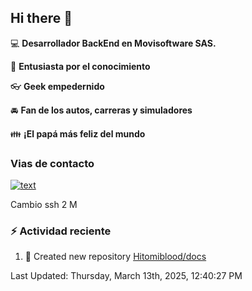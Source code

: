 ## Hi there 👋

:computer: **Desarrollador BackEnd en Movisoftware SAS.**

:pencil: **Entusiasta por el conocimiento**

:eyeglasses: **Geek empedernido**

:oncoming_automobile: **Fan de los autos, carreras y simuladores**

:family: **¡El papá más feliz del mundo**

### Vias de contacto

[![text](https://img.shields.io/badge/LinkedIn-0077B5?style=for-the-badge&logo=linkedin&logoColor=white)](https://www.linkedin.com/in/miguel-santiago-g%C3%B3mez-su%C3%A1rez-83275420b/)

Cambio ssh 2 M

### :zap: Actividad reciente
<!--RECENT_ACTIVITY:start-->
1. 📔 Created new repository [Hitomiblood/docs](https://github.com/Hitomiblood/docs)<br>
<!--RECENT_ACTIVITY:end-->
<!--RECENT_ACTIVITY:last_update-->
Last Updated: Thursday, March 13th, 2025, 12:40:27 PM
<!--RECENT_ACTIVITY:last_update_end-->
